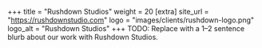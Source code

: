 +++
title = "Rushdown Studios"
weight = 20
[extra]
site_url = "https://rushdownstudio.com"
logo = "images/clients/rushdown-logo.png"
logo_alt = "Rushdown Studios"
+++
TODO: Replace with a 1–2 sentence blurb about our work with Rushdown Studios.

<!-- more -->
